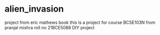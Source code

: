 # alien_invasion
project from eric mathews book
this is a project for course BCSE103N
from pranjal mishra
roll no 21BCE5088
DIY project 

